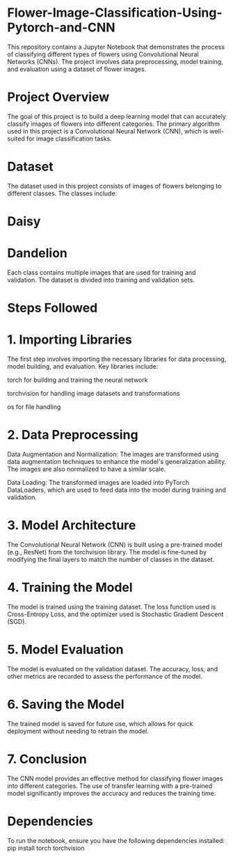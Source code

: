 # Flower-Image-Classification-Using-Pytorch-and-CNN

This repository contains a Jupyter Notebook that demonstrates the process of classifying different types of flowers using Convolutional Neural Networks (CNNs). The project involves data preprocessing, model training, and evaluation using a dataset of flower images.

# Project Overview
The goal of this project is to build a deep learning model that can accurately classify images of flowers into different categories. The primary algorithm used in this project is a Convolutional Neural Network (CNN), which is well-suited for image classification tasks.

# Dataset
The dataset used in this project consists of images of flowers belonging to different classes. The classes include:

# Daisy
# Dandelion
Each class contains multiple images that are used for training and validation. The dataset is divided into training and validation sets.

# Steps Followed
# 1. Importing Libraries
The first step involves importing the necessary libraries for data processing, model building, and evaluation. Key libraries include:

torch for building and training the neural network

torchvision for handling image datasets and transformations

os for file handling

# 2. Data Preprocessing
Data Augmentation and Normalization: The images are transformed using data augmentation techniques to enhance the model's generalization ability. The images are also normalized to have a similar scale.

Data Loading: The transformed images are loaded into PyTorch DataLoaders, which are used to feed data into the model during training and validation.

# 3. Model Architecture
The Convolutional Neural Network (CNN) is built using a pre-trained model (e.g., ResNet) from the torchvision library. The model is fine-tuned by modifying the final layers to match the number of classes in the dataset.

# 4. Training the Model
The model is trained using the training dataset. The loss function used is Cross-Entropy Loss, and the optimizer used is Stochastic Gradient Descent (SGD).

# 5. Model Evaluation
The model is evaluated on the validation dataset. The accuracy, loss, and other metrics are recorded to assess the performance of the model.

# 6. Saving the Model
The trained model is saved for future use, which allows for quick deployment without needing to retrain the model.

# 7. Conclusion
The CNN model provides an effective method for classifying flower images into different categories. The use of transfer learning with a pre-trained model significantly improves the accuracy and reduces the training time.

# Dependencies
To run the notebook, ensure you have the following dependencies installed:
pip install torch torchvision
